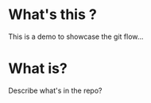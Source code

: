 # What's this ?

This is a demo to showcase the git flow...

# What is?

Describe what's in the repo?
